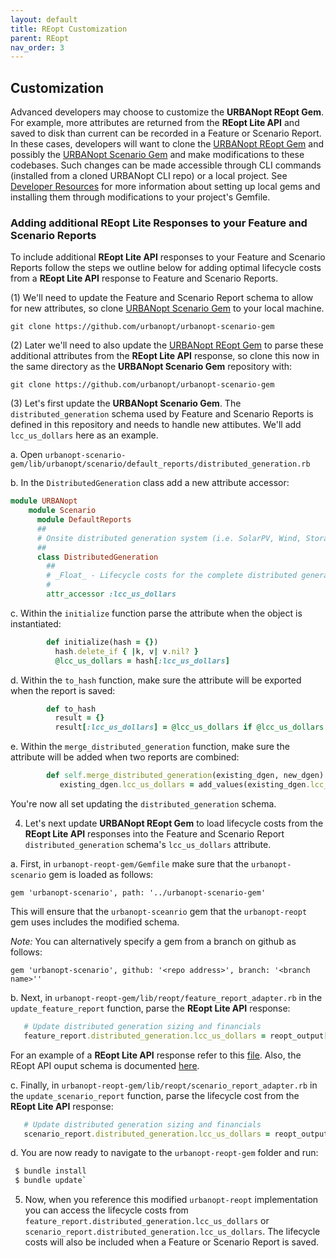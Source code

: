 ```yaml
---
layout: default
title: REopt Customization
parent: REopt
nav_order: 3
---
```

## Customization

Advanced developers may choose to customize the **URBANopt REopt Gem**. For example, more attributes are returned from the **REopt Lite API** and saved to disk than current can be recorded in a Feature or Scenario Report. In these cases, developers will want to clone the [URBANopt REopt Gem](https://github.com/urbanopt/urbanopt-reopt-gem) and possibly the [URBANopt Scenario Gem](https://github.com/urbanopt/urbanopt-scenario-gem) and make modifications to these codebases. Such changes can be made accessible through CLI commands (installed from a cloned URBANopt CLI repo) or a local project. See [Developer Resources](../developer_resources/developer_resources.md) for more information about setting up local gems and installing them through modifications to your project's Gemfile.

### Adding additional REopt Lite Responses to your Feature and Scenario Reports

To include additional **REopt Lite API** responses to your Feature and Scenario Reports follow the steps we outline below for adding optimal lifecycle costs from a **REopt Lite API** response to Feature and Scenario Reports.

(1) We'll need to update the Feature and Scenario Report schema to allow for new attributes, so clone [URBANopt Scenario Gem](https://github.com/urbanopt/urbanopt-scenario-gem) to your local machine.

`git clone https://github.com/urbanopt/urbanopt-scenario-gem`

(2) Later we'll need to also update the [URBANopt REopt Gem](https://github.com/urbanopt/urbanopt-reopt-gem) to parse these additional attributes from the **REopt Lite API** response, so clone this now in the same directory as the **URBANopt Scenario Gem** repository with:

`git clone https://github.com/urbanopt/urbanopt-scenario-gem`

(3) Let's first update the **URBANopt Scenario Gem**. The `distributed_generation` schema used by Feature and Scenario Reports is defined in this repository and needs to handle new attibutes. We'll add `lcc_us_dollars` here as an example. 

  a. Open `urbanopt-scenario-gem/lib/urbanopt/scenario/default_reports/distributed_generation.rb`

  b.  In the `DistributedGeneration` class add a new attribute accessor:
```ruby
module URBANopt
    module Scenario
      module DefaultReports
      ##
      # Onsite distributed generation system (i.e. SolarPV, Wind, Storage, Generator) design attributes and financial metrics.
      ##
      class DistributedGeneration
        ##
        # _Float_ - Lifecycle costs for the complete distributed generation system in US Dollars
        #
        attr_accessor :lcc_us_dollars
```

  c. Within the `initialize` function parse the attribute when the object is instantiated:
```ruby
        def initialize(hash = {})
          hash.delete_if { |k, v| v.nil? }
          @lcc_us_dollars = hash[:lcc_us_dollars]
```


  d. Within the `to_hash` function, make sure the attribute will be exported when the report is saved: 
```ruby    
        def to_hash
          result = {}
          result[:lcc_us_dollars] = @lcc_us_dollars if @lcc_us_dollars
```    
    
  e. Within the `merge_distributed_generation` function, make sure the attribute will be added when two reports are combined: 
```ruby
        def self.merge_distributed_generation(existing_dgen, new_dgen)
           existing_dgen.lcc_us_dollars = add_values(existing_dgen.lcc_us_dollars, new_dgen.lcc_us_dollars)
```

  You're now all set updating the `distributed_generation` schema.

4. Let's next update **URBANopt REopt Gem** to load lifecycle costs from the **REopt Lite API** responses into the Feature and Scenario Report `distributed_generation` schema's `lcc_us_dollars` attribute.
  
a. First, in `urbanopt-reopt-gem/Gemfile` make sure that the `urbanopt-scenario` gem is loaded as follows:
    
`gem 'urbanopt-scenario', path: '../urbanopt-scenario-gem'`

This will ensure that the `urbanopt-sceanrio` gem that the `urbanopt-reopt` gem uses includes the modified schema. 

_Note:_ You can alternatively specify a gem from a branch on github as follows:

`gem 'urbanopt-scenario', github: '<repo address>', branch: '<branch name>''`

  b. Next, in `urbanopt-reopt-gem/lib/reopt/feature_report_adapter.rb` in the `update_feature_report` function, parse the **REopt Lite API** response:
 
 ```ruby
    # Update distributed generation sizing and financials
    feature_report.distributed_generation.lcc_us_dollars = reopt_output['outputs']['Scenario']['Site']['Financial']['lcc_us_dollars'] || 0
```

  For an example of a **REopt Lite API** response refer to this [ file](https://github.com/urbanopt/urbanopt-reopt-gem/blob/develop/spec/run/example_scenario/reopt/scenario_report__reopt_run.json). Also, the REopt API ouput schema is documented [here](https://developer.nrel.gov/docs/energy-optimization/reopt-v1/#Scenariooutputs_panel).

  c. Finally, in `urbanopt-reopt-gem/lib/reopt/scenario_report_adapter.rb` in the `update_scenario_report` function, parse the lifecycle cost from the **REopt Lite API** response:

 ```ruby
    # Update distributed generation sizing and financials
    scenario_report.distributed_generation.lcc_us_dollars = reopt_output['outputs']['Scenario']['Site']['Financial']['lcc_us_dollars'] || 0
 ```
 
  d. You are now ready to navigate to the `urbanopt-reopt-gem` folder and run:

 ```bash
  $ bundle install
  $ bundle update`
```

5. Now, when you reference this modified `urbanopt-reopt` implementation you can access the lifecycle costs from `feature_report.distributed_generation.lcc_us_dollars` or `scenario_report.distributed_generation.lcc_us_dollars`. The lifecycle costs will also be included when a Feature or Scenario Report is saved. 
